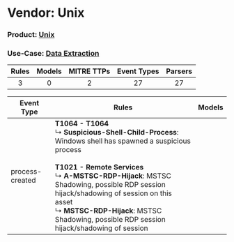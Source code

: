 Vendor: Unix
============
### Product: [Unix](../ds_unix_unix.md)
### Use-Case: [Data Extraction](../../../../UseCases/uc_data_extraction.md)

| Rules | Models | MITRE TTPs | Event Types | Parsers |
|:-----:|:------:|:----------:|:-----------:|:-------:|
|   3   |   0    |     2      |     27      |   27    |

| Event Type      | Rules                                                                                                                                                                                                                                                                                                                                                                    | Models |
| --------------- | ------------------------------------------------------------------------------------------------------------------------------------------------------------------------------------------------------------------------------------------------------------------------------------------------------------------------------------------------------------------------ | ------ |
| process-created | <b>T1064 - T1064</b><br> ↳ <b>Suspicious-Shell-Child-Process</b>: Windows shell has spawned a suspicious process<br><br><b>T1021 - Remote Services</b><br> ↳ <b>A-MSTSC-RDP-Hijack</b>: MSTSC Shadowing, possible RDP session hijack/shadowing of session on this asset<br> ↳ <b>MSTSC-RDP-Hijack</b>: MSTSC Shadowing, possible RDP session hijack/shadowing of session |        |